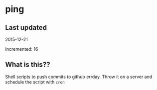 # ping

## Last updated
2015-12-21

Incremented: 16

## What is this?? 
Shell scripts to push commits to github errday. Throw it on a server and schedule the script with `cron`
